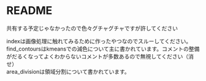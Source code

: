 # README

共有する予定じゃなかったので色々グチャグチャですが許してください

indexは画像処理に触れてみるために作ったやつなのでスルーしてください。
<br>
find_contoursはkmeansでの減色について主に書かれています。コメントの整備がだるくなってよくわからないコメントが多数あるので無視してください（消せ）
<br>
area_divisionは領域分割について書かれています。